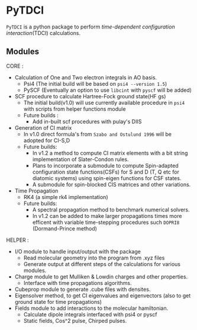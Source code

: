 # PyTDCI

`PyTDCI` is a python package to perform *time-dependent configuration interaction*(TDCI) calculations.

## Modules
CORE :
- Calculation of One and Two electron integrals in AO basis.
    - Psi4 (The initial build will be based on `psi4 --version 1.5`)
    - PySCF (Eventually an option to use `libcint` with `pyscf` will be added)
- SCF procedure to calculate Hartree-Fock ground state(HF gs)
    - The initial build(v1.0) will use currently available procedure in `psi4` with scripts from helper functions module  
    - Future builds :
        - Add in-built scf procedures with pulay's DIIS
- Generation of CI matrix
    - In v1.0 direct formula's from `Szabo and Ostulund 1996` will be adopted for CI-S,D
    - Future builds: 
        - In v1.2 a method to compute CI matrix elements with a bit string implementation of Slater-Condon rules.  
        -  Plans to incorporate a submodule to compute Spin-adapted configuration state functions(CSFs) for S and D (T, Q etc for diatomic systems) using spin-eigen functions for CSF states. 
        - A submodule for spin-blocked CIS matrices and other variations.
- Time Propagation 
    - RK4 (a simple rk4 implementation)
    - Future builds:
        - A spectral propagation method to benchmark numerical solvers.   
        -  In v1.2 can be added to make larger propagations times more efficent with variable time-stepping procedures such `DOPRI8` (Dormand-Prince method)


HELPER :
- I/O module to handle input/output with the package
    - Read molecular geometry into the program from .xyz files
    - Generate output at different steps of the calculations for various modules.
- Charge module to get Mulliken & Lowdin charges and other properties. 
    - Interface with time propagations algorithms.
- Cubeprop module to generate .cube files with densites.
- Eigensolver method, to get CI eigenvalues and eigenvectors (also to get ground state for time propagations)
- Fields module to add interactions to the molecular hamiltonian.
    - Calculate dipole integrals interfaced with psi4 or pyscf
    - Static fields, Cos^2 pulse, Chirped pulses.